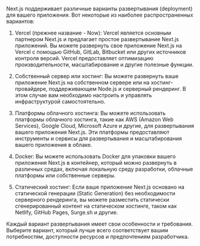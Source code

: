Next.js поддерживает различные варианты развертывания (deployment) для вашего приложения. Вот некоторые из наиболее распространенных вариантов:

1. Vercel (прежнее название - Now): Vercel является основным партнером Next.js и предлагает простое развертывание Next.js приложений. Вы можете развернуть свое приложение Next.js на Vercel с помощью GitHub, GitLab, Bitbucket или других источников контроля версий. Vercel предоставляет оптимизацию производительности, масштабирование и другие полезные функции.

2. Собственный сервер или хостинг: Вы можете развернуть ваше приложение Next.js на собственном сервере или на хостинг-провайдере, поддерживающем Node.js и серверный рендеринг. В этом случае вам необходимо настроить и управлять инфраструктурой самостоятельно.

3. Платформы облачного хостинга: Вы можете использовать платформы облачного хостинга, такие как AWS (Amazon Web Services), Google Cloud, Microsoft Azure и другие, для развертывания вашего приложения Next.js. Эти платформы предоставляют инструменты и сервисы для развертывания и масштабирования вашего приложения в облаке.

4. Docker: Вы можете использовать Docker для упаковки вашего приложения Next.js в контейнер, который можно развернуть в различных средах, включая локальную среду разработки, облачные платформы или собственные серверы.

5. Статический хостинг: Если ваше приложение Next.js основано на статической генерации (Static Generation) без необходимости серверного рендеринга, вы можете разместить статически сгенерированный контент на статическом хостинге, таком как Netlify, GitHub Pages, Surge.sh и другие.

Каждый вариант развертывания имеет свои особенности и требования. Выберите вариант, который лучше всего соответствует вашим потребностям, доступности ресурсов и предпочтениям разработчика.